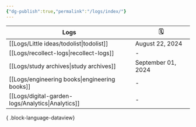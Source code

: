 ```yaml
---
{"dg-publish":true,"permalink":"/logs/index/"}
---
```



| Logs                                                 | 🗓️                |
| ---------------------------------------------------- | ------------------ |
| [[Logs/Little ideas/todolist\|todolist]]          | August 22, 2024    |
| [[Logs/recollect-logs\|recollect-logs]]           | \-                 |
| [[Logs/study archives\|study archives]]           | September 01, 2024 |
| [[Logs/engineering books\|engineering books]]     | \-                 |
| [[Logs/digital-garden-logs/Analytics\|Analytics]] | \-                 |

{ .block-language-dataview}
